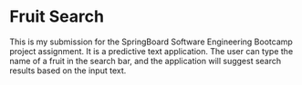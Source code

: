 # Fruit Search
This is my submission for the SpringBoard Software Engineering Bootcamp project assignment. It is a predictive text application. The user can type the name of a fruit in the search bar, and the application will suggest search results based on the input text.
